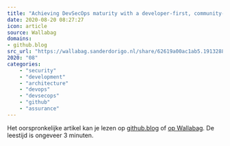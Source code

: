 ```yaml
---
title: "Achieving DevSecOps maturity with a developer-first, community-driven approach"
date: 2020-08-20 08:27:27
icon: article
source: Wallabag
domains:
- github.blog
src_url: "https://wallabag.sanderdorigo.nl/share/62619a00ac1ab5.19132885"
2020: "08"
categories:
    - "security"
    - "development"
    - "architecture"
    - "devops"
    - "devsecops"
    - "github"
    - "assurance"
---
```

Het oorspronkelijke artikel kan je lezen op [github.blog](https://github.blog/2020-08-06-achieving-devsecops-maturity-with-a-developer-first-community-driven-approach/) of [op Wallabag](https://wallabag.sanderdorigo.nl/share/62619a00ac1ab5.19132885). De leestijd is ongeveer 3 minuten.